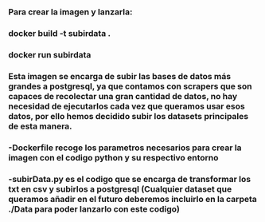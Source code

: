 ### Para crear la imagen y lanzarla:
### docker build -t subirdata .
### docker run subirdata

### Esta imagen se encarga de subir las bases de datos más grandes a postgresql, ya que contamos con scrapers que son capaces de recolectar una gran cantidad de datos, no hay necesidad de ejecutarlos cada vez que queramos usar esos datos, por ello hemos decidido subir los datasets principales de esta manera.

### -Dockerfile recoge los parametros necesarios para crear la imagen con el codigo python y su respectivo entorno
### -subirData.py es el codigo que se encarga de transformar los txt en csv y subirlos a postgresql (Cualquier dataset que queramos añadir en el futuro deberemos incluirlo en la carpeta ./Data para poder lanzarlo con este codigo)
